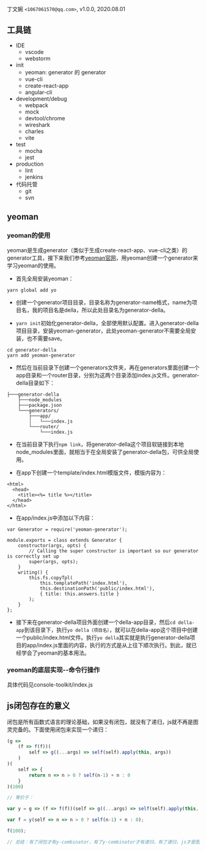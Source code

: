 丁文婉 `<1067061570@qq.com>`, v1.0.0,  2020.08.01

## 工具链

- IDE
    - vscode
    - webstorm
- init
    - yeoman: generator 的 generator
    - vue-cli
    - create-react-app
    - angular-cli
- development/debug
    - webpack
    - mock
    - devtool/chrome
    - wireshark
    - charles
    - vite
- test
    - mocha
    - jest
- production
    - lint
    - jenkins
- 代码托管
    - git
    - svn
    
## yeoman

### yeoman的使用

yeoman是生成generator（类似于生成create-react-app、vue-cli之类）的generator工具，接下来我们参考[yeoman官网](https://yeoman.io/authoring/index.html)，用yeoman创建一个generator来学习yeoman的使用。

- 首先全局安装yeoman：

```
yarn global add yo
```

- 创建一个generator项目目录，目录名称为generator-name格式，name为项目名，我的项目名是della，所以此处目录名为generator-della。

- `yarn init`初始化generator-della，全部使用默认配置。进入generator-della项目目录，安装yeoman-generator，此处yeoman-generator不需要全局安装，也不需要save。

```
cd generator-della
yarn add yeoman-generator
```

- 然后在当前目录下创建一个generators文件夹，再在generators里面创建一个app目录和一个router目录，分别为这两个目录添加index.js文件。generator-della目录如下：

```
├───generator-della
    ├───node_modules
    ├───package.json
    └───generators/
        ├───app/
        │   └───index.js
        └───router/
            └───index.js
```

- 在当前目录下执行`npm link`，将generator-della这个项目软链接到本地node_modules里面，就相当于在全局安装了generator-della包，可供全局使用。

- 在app下创建一个template/index.html模版文件，模版内容为：

```
<html>
  <head>
    <title><%= title %></title>
  </head>
</html>
```

- 在app/index.js中添加以下内容：

```
var Generator = require('yeoman-generator');

module.exports = class extends Generator {
    constructor(args, opts) {
        // Calling the super constructor is important so our generator is correctly set up
        super(args, opts);
    }
    writing() {
        this.fs.copyTpl(
            this.templatePath('index.html'),
            this.destinationPath('public/index.html'),
            { title: this.answers.title }
        );
    }
};
```

- 接下来在generator-della项目外面创建一个della-app目录，然后`cd della-app`到该目录下，执行`yo della（项目名）`，就可以在della-app这个项目中创建一个public/index.html文件。执行`yo della`其实就是执行generator-della项目的app/index.js里面的内容，执行的方式是从上往下顺次执行。到此，就已经学会了yeoman的基本用法。

### yeoman的底层实现--命令行操作
具体代码见console-toolkit/index.js

## js闭包存在的意义

闭包是所有函数式语言的理论基础，如果没有闭包，就没有了递归，js就不再是图灵完备的。下面使用闭包来实现一个递归：

```javascript
(g => 
    (f => f(f))(
        self => g((...args) => self(self).apply(this, args))
    )
)(
    self => {
        return n => n > 0 ? self(n-1) + n : 0
    }
)(100)

// 等价于：

var y = g => (f => f(f))(self => g((...args) => self(self).apply(this, args))); // y-combinator

var f = y(self => n => n > 0 ? self(n-1) + n : 0);

f(100);

// 总结：有了闭包才有y-combinator，有了y-combinator才有递归，有了递归，js才是图灵完备的

```




